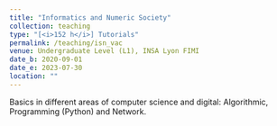 ```yaml
---
title: "Informatics and Numeric Society"
collection: teaching
type: "[<i>152 h</i>] Tutorials"
permalink: /teaching/isn_vac
venue: Undergraduate Level (L1), INSA Lyon FIMI 
date_b: 2020-09-01
date_e: 2023-07-30
location: ""
---
```

Basics in different areas of computer science and digital: Algorithmic, Programming (Python) and Network. 




 
